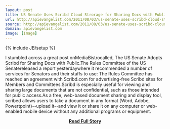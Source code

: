 ```yaml
---
layout: post
title: US Senate Uses Scribd Cloud Strorage for Sharing Docs with Public
url: http://apievangelist.com/2011/08/03/us-senate-uses-scribd-cloud-strorage-for-sharing-docs-with-public/
source: http://apievangelist.com/2011/08/03/us-senate-uses-scribd-cloud-strorage-for-sharing-docs-with-public/
domain: apievangelist.com
image: [Image]
---
```

{% include JB/setup %}<p>I stumbled across a great post onMediaBistrocalled, The US Senate Adopts Scribd for Sharing Docs with Public.The Rules Committee of the US Senatereleased a report yesterdaywhere it recommended a number of services for Senators and their staffs to use:
The Rules Committee has reached an agreement with Scribd.com for advertising-free Scribd sites for Members and Committees.Scribd is especially useful for viewing and sharing large documents that are not confidential, such as those intended for public access.As a free, web-based document sharing and display tool, scribed allows users to take a document in any format (Word, Adobe, Powertpoint)--upload it--and view it or share it on any computer or web-enabled mobile device without any additional programs or equipment.</p>
<center><p><a href="http://apievangelist.com/2011/08/03/us-senate-uses-scribd-cloud-strorage-for-sharing-docs-with-public/" style='padding:25px; font-sze:18px; font-weight: bold;'>Read Full Story</a></p></center>
